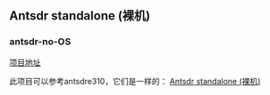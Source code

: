 ## Antsdr standalone (裸机) 

### antsdr-no-OS

[项目地址](https://github.com/MicroPhase/antsdr_standalone)

此项目可以参考antsdre310，它们是一样的：
[Antsdr standalone (裸机)](../ANTSDR_E310_Reference_Manual/Antsdr_standalone_cn.md)
